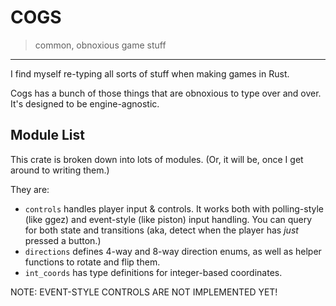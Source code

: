 # COGS

> common, obnoxious game stuff

---

I find myself re-typing all sorts of stuff when making games in Rust.

Cogs has a bunch of those things that are obnoxious to type over and over. It's designed to be engine-agnostic.

## Module List

This crate is broken down into lots of modules. (Or, it will be, once I get around to writing them.)

They are:

- `controls` handles player input & controls. It works both with polling-style (like ggez) and event-style (like piston) input handling. You can query for both state and transitions (aka, detect when the player has *just* pressed a button.)
- `directions` defines 4-way and 8-way direction enums, as well as helper functions to rotate and flip them.
- `int_coords` has type definitions for integer-based coordinates.

NOTE: EVENT-STYLE CONTROLS ARE NOT IMPLEMENTED YET!
